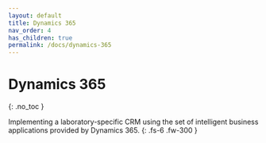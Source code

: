 ```yaml
---
layout: default
title: Dynamics 365
nav_order: 4
has_children: true
permalink: /docs/dynamics-365
---
```


# Dynamics 365 
{: .no_toc }

Implementing a laboratory-specific CRM using the set of intelligent business applications provided by Dynamics 365.
{: .fs-6 .fw-300 }


